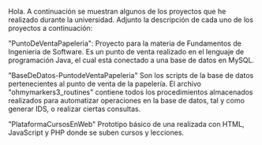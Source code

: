 Hola. A continuación se muestran algunos de los proyectos que he realizado durante la universidad. Adjunto la descripción de cada uno de los proyectos a continuación: 

"PuntoDeVentaPapeleria": 
Proyecto para la materia de Fundamentos de Ingenieria de Software. Es un punto de venta realizado en el lenguaje de programación Java, el cual está conectado a una base de datos en MySQL. 

"BaseDeDatos-PuntodeVentaPapeleria"
Son los scripts de la base de datos pertenecientes al punto de venta de la papelería. El archivo "ohmymarkers3_routines" contiene todos los procedimientos almacenados realizados para automatizar operaciones en la base de datos, tal 
y como generar IDS, o realizar ciertas consultas. 

"PlataformaCursosEnWeb" 
Prototipo básico de una realizada con HTML, JavaScript y PHP donde se suben cursos y lecciones. 
